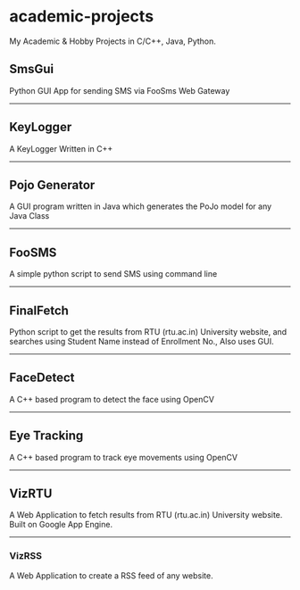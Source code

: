 academic-projects
==============

My Academic & Hobby Projects in C/C++, Java, Python.

## SmsGui

Python GUI App for sending SMS via FooSms Web Gateway

---

## KeyLogger

A KeyLogger Written in C++

---

## Pojo Generator

A GUI program written in Java which generates the PoJo model for any Java Class

---

## FooSMS

A simple python script to send SMS using command line

---

## FinalFetch

Python script to get the results from RTU (rtu.ac.in) University website, and searches using Student Name instead of Enrollment No., Also uses GUI.

---

## FaceDetect

A C++ based program to detect the face using OpenCV

---

## Eye Tracking

A C++ based program to track eye movements using OpenCV

---

## VizRTU

A Web Application to fetch results from RTU (rtu.ac.in) University website. Built on Google App Engine.

---

### VizRSS

A Web Application to create a RSS feed of any website.


